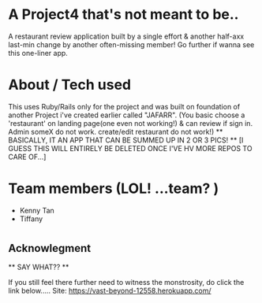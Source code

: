 # A Project4 that's not meant to be..
A restaurant review application built by a single effort & another half-axx last-min change by another often-missing member!
Go further if wanna see this one-liner app.

# About / Tech used
This uses Ruby/Rails only for the project and was built on foundation of another Project i've created earlier called "JAFARR".
(You basic choose a 'restaurant' on landing page(one even not working!) & can review if sign in. Admin someX do not work. 
create/edit restaurant do not work!)  ** BASICALLY, IT AN APP THAT CAN BE SUMMED UP IN 2 OR 3 PICS! **
[I GUESS THIS WILL ENTIRELY BE DELETED ONCE I'VE HV MORE REPOS TO CARE OF...]

# Team members (LOL! ...team? ) 
 - Kenny Tan
 - Tiffany
 
# <h2>Acknowlegment </h2>
** SAY WHAT?? **

If you still feel there further need to witness the monstrosity, do click the link below.....
Site: https://vast-beyond-12558.herokuapp.com/
